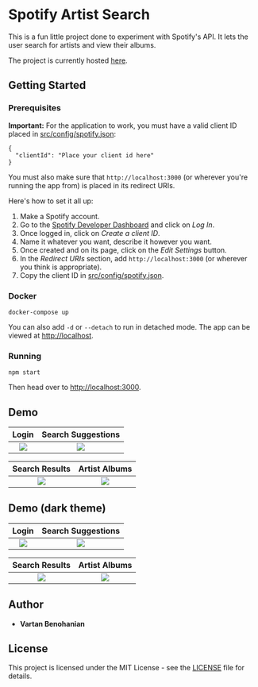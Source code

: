 # Spotify Artist Search

This is a fun little project done to experiment with Spotify's API. It lets the user search for artists and view their albums.

The project is currently hosted [here](http://spotifyartistsearch.vartanbeno.com).

## Getting Started

### Prerequisites

**Important:** For the application to work, you must have a valid client ID placed in [src/config/spotify.json](src/config/spotify.json):

```
{
  "clientId": "Place your client id here"
}
```

You must also make sure that `http://localhost:3000` (or wherever you're running the app from) is placed in its redirect URIs.

Here's how to set it all up:

1. Make a Spotify account.
2. Go to the [Spotify Developer Dashboard](https://developer.spotify.com/dashboard/) and click on _Log In_.
3. Once logged in, click on _Create a client ID_.
4. Name it whatever you want, describe it however you want.
5. Once created and on its page, click on the _Edit Settings_ button.
6. In the _Redirect URIs_ section, add `http://localhost:3000` (or wherever you think is appropriate).
7. Copy the client ID in [src/config/spotify.json](src/config/spotify.json).

### Docker

```
docker-compose up
```

You can also add `-d` or `--detach` to run in detached mode. The app can be viewed at [http://localhost](http://localhost).

### Running

```
npm start
```

Then head over to [http://localhost:3000](http://localhost:3000).

## Demo

Login                      | Search Suggestions
:-------------------------:|:-------------------------:
![](https://user-images.githubusercontent.com/23425661/53997084-dfb16700-4108-11e9-9bf6-d13a19d45123.png)  |  ![](https://user-images.githubusercontent.com/23425661/53998499-ef7f7a00-410d-11e9-9b78-947531795794.png)

Search Results             | Artist Albums
:-------------------------:|:-------------------------:
![](https://user-images.githubusercontent.com/23425661/53998505-f4442e00-410d-11e9-8c6b-405494313f60.png)  |  ![](https://user-images.githubusercontent.com/23425661/53998509-f73f1e80-410d-11e9-9f16-d01865a0acd6.png)

## Demo (dark theme)

Login                      | Search Suggestions
:-------------------------:|:-------------------------:
![](https://user-images.githubusercontent.com/23425661/53996606-15ede700-4107-11e9-8f9a-38246903385f.png)  |  ![](https://user-images.githubusercontent.com/23425661/53998514-fd34ff80-410d-11e9-82d3-7c2679922617.png)

Search Results             | Artist Albums
:-------------------------:|:-------------------------:
![](https://user-images.githubusercontent.com/23425661/53998521-00c88680-410e-11e9-8632-5e4df64c4742.png)  |  ![](https://user-images.githubusercontent.com/23425661/53998522-032ae080-410e-11e9-8384-75ed4f16929a.png)

## Author

- **Vartan Benohanian**

## License

This project is licensed under the MIT License - see the [LICENSE](LICENSE) file for details.
